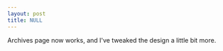 ```yaml
---
layout: post
title: NULL
---
```


Archives page now works, and I've tweaked the design a little bit more.
